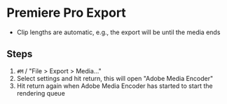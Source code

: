 # Premiere Pro Export

- Clip lengths are automatic, e.g., the export will be until the media ends

## Steps

1. `#M` / "File > Export > Media..."
2. Select settings and hit return, this will open "Adobe Media Encoder"
3. Hit return again when Adobe Media Encoder has started to start the rendering queue